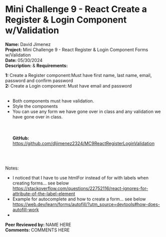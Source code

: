 # <b>Mini Challenge 9 - React Create a Register & Login Component w/Validation</b>

<b>Name: </b> David Jimenez<br>
<b>Project: </b>Mini Challenge 9 - React Register & Login Component Forms w/Validation<br>
<b>Date: </b> 05/30/2024 <br>
<strong>Description: </strong> & <b>Requirements: </b><br>

<b>1: </b> Create a Register component:Must have first name, last name, email, password and confirm password<br>
<b>2: </b> Create a Login component: Must have email and password<br><br>
* Both components must have validation.<br>
* Style the components <br>
* You can use any form we have gone over in class and any validation we have gone over in class. <br> <br>
<br><br>
<b>GitHub: </b> https://github.com/dljimenez2324/MC9ReactRegisterLoginValidation <br><br>
<br>


<bold>Notes:<bold/><br>
*   I noticed that I have to use htmlFor  instead of for with labels when creating forms... see below  https://stackoverflow.com/questions/22752116/react-ignores-for-attribute-of-the-label-element
*   Example for autocomplete and how to create a form... see below  https://web.dev/learn/forms/autofill/?utm_source=devtools#how-does-autofill-work
*   

<b>Peer Reviewed by: </b> NAME HERE <br>
<b>Comments: </b>   COMMENTS HERE
